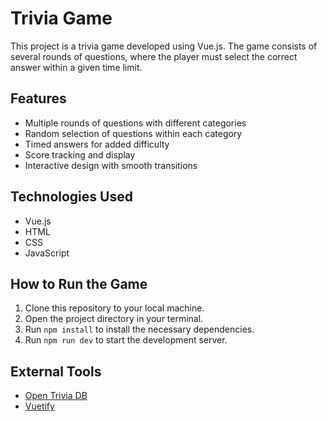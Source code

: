 # Trivia Game

This project is a trivia game developed using Vue.js. The game consists of several rounds of questions, where the player must select the correct answer within a given time limit.

## Features

- Multiple rounds of questions with different categories
- Random selection of questions within each category
- Timed answers for added difficulty
- Score tracking and display
- Interactive design with smooth transitions

## Technologies Used

- Vue.js
- HTML
- CSS
- JavaScript

## How to Run the Game

1. Clone this repository to your local machine.
2. Open the project directory in your terminal.
3. Run `npm install` to install the necessary dependencies.
4. Run `npm run dev` to start the development server.

## External Tools

- [Open Trivia DB](https://opentdb.com/)
- [Vuetify](https://vuetifyjs.com/en/)
